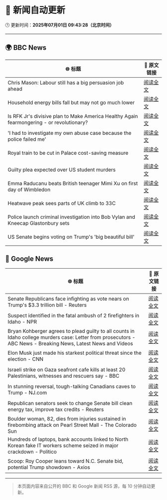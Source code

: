# 🧠 新闻自动更新

🕒 更新时间：**2025年07月01日 09:43:28（北京时间）**

---

## 🌍 BBC News

| 🌐 标题 | 🔗 原文链接 |
|--------|-------------|
| Chris Mason: Labour still has a big persuasion job ahead | [阅读全文](https://www.bbc.com/news/articles/czjkkmdv33mo) |
| Household energy bills fall but may not go much lower | [阅读全文](https://www.bbc.com/news/articles/c79q8g7q283o) |
| Is RFK Jr's divisive plan to Make America Healthy Again fearmongering - or revolutionary? | [阅读全文](https://www.bbc.com/news/articles/ceq7jx3dlj9o) |
| 'I had to investigate my own abuse case because the police failed me' | [阅读全文](https://www.bbc.com/news/articles/cj0mzmqvp6zo) |
| Royal train to be cut in Palace cost-saving measure | [阅读全文](https://www.bbc.com/news/articles/ce377nr5r43o) |
| Guilty plea expected over US student murders | [阅读全文](https://www.bbc.com/news/articles/c3r994xvj42o) |
| Emma Raducanu beats British teenager Mimi Xu on first day of Wimbledon | [阅读全文](https://www.bbc.com/sport/tennis/articles/cq8zzyw99jdo) |
| Heatwave peak sees parts of UK climb to 33C | [阅读全文](https://www.bbc.com/news/articles/c89epj8pd9zo) |
| Police launch criminal investigation into Bob Vylan and Kneecap Glastonbury sets | [阅读全文](https://www.bbc.com/news/articles/cd0vvnl41mno) |
| US Senate begins voting on Trump's 'big beautiful bill' | [阅读全文](https://www.bbc.com/news/articles/czjkkdyplymo) |

## 📰 Google News

| 🌐 标题 | 🔗 原文链接 |
|--------|-------------|
| Senate Republicans face infighting as vote nears on Trump's $3.3 trillion bill - Reuters | [阅读全文](https://news.google.com/rss/articles/CBMizgFBVV95cUxPN0IwYUdBd0p2bERMS25LZ3pSaHg3cjVEUnpFMlpHU09CNGpOelJoUFd5SnMyT3BWUEVsWnp0UHdaMFRUbXZWcnFnSTREU3VyQ1c4SnhCdlhGNjhtd0V4YVEySlNiMHJPVVFxa1RxeTZZNl96RGRWN1lieHk0NXpHRndZNnNSSnlIOEVER3lWTXpxNzJGbGV5N0ZJRVJtdlRvSF9HcFpYYW1VMnlOenJ0R1Mxc3lRaXRWU3dYODQ2MzZGSzNETDM0dDhEaEdrUQ?oc=5) |
| Suspect identified in the fatal ambush of 2 firefighters in Idaho - NPR | [阅读全文](https://news.google.com/rss/articles/CBMikwFBVV95cUxNcGZ0dXRFOVF6U2M3UWxyNjBlUXlLWW91YnJ6SHlrT0pnc1ZzT0psSE5lNXlmdkhfajBjRF9ZQ2FsZzFLQ3VlTmxxM28xMDFVdEw5MHdSdjNrYngyd3ROelFlNHRHNkFvTWVfaXR1bmFpSFNQenNVRjJ4SVU2Wml5WjZFS2RqWlFxa29KRmNpVmRSY1U?oc=5) |
| Bryan Kohberger agrees to plead guilty to all counts in Idaho college murders case: Letter from prosecutors - ABC News - Breaking News, Latest News and Videos | [阅读全文](https://news.google.com/rss/articles/CBMipAFBVV95cUxNV3VDWUtndHotelNEaXRmcnZ0UGM3dDNFclF2eVJrdTQyVXVZR0NYNHdEMlR3MXVUY0tJeVhZLVBwWVpydlMxUnhCbHNwT2l0Y0doYnliTGdsUUNZazVtZjFlMTVqY1hKS0QySUF3aXQyWWhXdnZ3b2xpZFZzNXZadGFldGJKXzFXNGR2WlE4WXdrUXBpSWVZbFlpUEJySGhRdHVqSg?oc=5) |
| Elon Musk just made his starkest political threat since the election - CNN | [阅读全文](https://news.google.com/rss/articles/CBMidEFVX3lxTE1FeUxleXcySWhyZWowQVcyZlppU1NGQ3NFSG1INm8ySzEtdEE2VWpCNlpSRmFWU01PdGxOWlpFbHRJeVRiZDFicmhEeElwLXVkby0tQ1RCakhNLWNUWjJBUV9YeEM3REtJYm5QX2NLOThSY2t00gF6QVVfeXFMUFNObF9EdUtiY1FkOXVWZnJSYktSU0R0WUIxdXJvWml5RGtBRlNkNzBFNGpmU01lLXZjNHRhYzRjcThKNENjZTZYSHlDYkhOMW95YndfQlZiNW1Wbnd3dEJGeVJlZV9KNVBGRTJ2ZEFVTW1ZYUlibzZjclE?oc=5) |
| Israeli strike on Gaza seafront cafe kills at least 20 Palestinians, witnesses and rescuers say - BBC | [阅读全文](https://news.google.com/rss/articles/CBMiWkFVX3lxTFA3bHFrYXpycXF5Y0MyUGZOWDlNa1k5eHl5cDEydW9KN0dZZ1dkYktSVHFWTjZLdTBnMTVaclZ4c3ZQVnNnTkMwRDZZOXBDRjMtdEEtaTlhdjl4UdIBX0FVX3lxTE1UT01nZWtkSXBOd3Nia0RqMTZVb05EUWZjWTBjWHZpaWd6bktueWk3ZkZwS1BlUGJaM09HU2lCRG1YWnBxYXVUbm5jUWVwNHFUZFFKRzAyYjM4dHNQYkhj?oc=5) |
| In stunning reversal, tough-talking Canadians caves to Trump - NJ.com | [阅读全文](https://news.google.com/rss/articles/CBMinwFBVV95cUxQX2xLa2g2ZDFCYlpNRDM2b21HYlNnN3lDMy1HeGF6WW9SZkhZR0xnbDlmdXVSOEI4MHRvZldNMEMzLW5NejczbF9IVFFvUkQtbWFSWk9ad3NzX0pjRDBaaDdGdkhZcWtUUzFYbnJhVWcweEhFSzJaU1Y5UUVqYlJJb1psNXRIUmxNaFJ3d0hnY3pGQ3lrN2V2MVNiZ0szdzTSAbMBQVVfeXFMTlJkUm9Qa21kOXo0Vm5kZk91dTdkdFB2YUZLQ1ZWb1F4UnZqdTM0N01OaVN4RENLcjRBd09Pd0lhQWd4VkNhcFA0Q212LXV4Rms3QU1HaTl5cWlmYXhHbUt5cTlWc1BqczFPU1dDMXVlYTZoZzhTX08wVjQxdW1aR2NFRGN6YW40cGdMMUNzU3UyZUxEM3BQeERsQWRlMjN4cENXY1luU0xNSk10V3ZyQmdNWG8?oc=5) |
| Republican senators seek to change Senate bill clean energy tax, improve tax credits - Reuters | [阅读全文](https://news.google.com/rss/articles/CBMixwFBVV95cUxNZGd0UjY0QTFwbk1jQnJuYjRqTUxjeDY5ejhsTktZN0dQZFBuYUVrNHZ2M0p6NDVMLWhBdDhLckI1S1RmZjZWVXpXS0diTEFHMHBwRWRPM3hFanZ5UUxSd0JwZ3BPZlIxY001S3RFaV9SOEh4aGtqeXhSZzZyMVhfeHg2V2NTLWcybGJFcld6TG1EX2dIV2pXWEtUZ1g2cTBEU0ZhU2JxaW5VT3lQU3pFSXBaY3M2R3hoTDZDSnpJd0VyZ21nYkk0?oc=5) |
| Boulder woman, 82, dies from injuries sustained in firebombing attack on Pearl Street Mall - The Colorado Sun | [阅读全文](https://news.google.com/rss/articles/CBMiggFBVV95cUxNNVJ4NnBvNzE3YUllXzd2U0hLYkNLbDdjUTI4dFc1SUl4RUg3Z3J2b3VzRnJFUUdIQnd3c2V5Ym5zaGt3YnJJNl9BSkxmeFRuYmFjWXh4THIxeTJMclBMU0FyRWxQOGhTMHBnYTlLdEYxTG1EdnZkSjZBR2FYZFIwbjRn?oc=5) |
| Hundreds of laptops, bank accounts linked to North Korean fake IT workers scheme seized in major crackdown - Politico | [阅读全文](https://news.google.com/rss/articles/CBMilgFBVV95cUxNLXNEQXFWcEhXX1hyTkJYUmFwWFJtTTVtMjhiZmV1ZG5DbFhBVWVsYkRyVWtOOUxXZk5ST3QxMERSZnRPSHNuTVN3QVJ4azdTV2VJMThSTzdzcVBPc1hJc2plOWJBNWZPeDFkLUFvalRmTHl0LUUyTUZhSE42MWc0MFQ2VmhvWUNxQjNwZmFEZlZGYjZRQUE?oc=5) |
| Scoop: Roy Cooper leans toward N.C. Senate bid, potential Trump showdown - Axios | [阅读全文](https://news.google.com/rss/articles/CBMiggFBVV95cUxPZ2c2ak1OOF9tM3JpZXFVYXU3dGpyV0QtREp1UTU2cmNWOWpsX0hkNW5UbkpLTGFEcWM1SndrT2hESTRvLS1veXlqVmdLdFhFUV9sTWEwencyZzg1WjNTZ3M2ZHdYOV93M2hyd0tsTTlldUlrMFZGOUhBSTY2d0w0LUFB?oc=5) |

---
> 本页面内容来自公开的 BBC 和 Google 新闻 RSS 源，每 10 分钟自动更新。